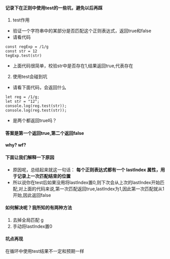 #### 记录下在正则中使用test的一些坑，避免以后再踩
1. test作用
- 验证一个字符串中的某部分是否匹配这个正则表达式，返回true和false
- 请看代码
```language
const regExp = /1/g
const str = 12
tegExp.test(str)
```
- 上面代码很简单，校验str中是否存在1,结果返回true,代表存在
2. 使用test会碰到坑
- 请看下面代码，会返回什么
```language
let reg = /1/g;
let str = "12";
console.log(reg.test(str));
console.log(reg.test(str));
```
- 是两个都返回true吗？
#### 答案是第一个返回true,第二个返回false
#### why? wf?
#### 下面让我们解释一下原因
- 原因呢，总结起来就这一句话： **每个正则表达式都有一个 lastIndex 属性，用于记录上一次匹配结束的位置**
- 所以说你在test后如果没用将lastIndex置0,则下次会从上次的lastIndex开始匹配,对上面的代码来说,第一次匹配返回true,lastIndex为1,因此第一次匹配就从1开始,因此返回false
#### 如何解决呢？我所知的有两种方法
1. 去掉全局匹配 g
2. 手动将lastIndex置0
#### 坑点再现
在循环中使用test结果不一定和预期一样